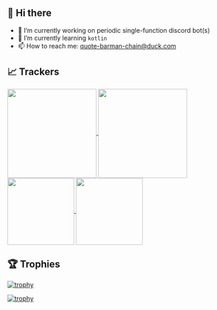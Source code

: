 ## 👋 Hi there 

- 🔭 I’m currently working on periodic single-function discord bot(s)
- 🌱 I’m currently learning `kotlin`
- 📫 How to reach me: quote-barman-chain@duck.com

## 📈 Trackers

<!-- dark mode -->

<a href="https://github.com/anuraghazra/github-readme-stats#gh-dark-mode-only">
  <img height=200 align="center" src="https://github-readme-stats.vercel.app/api?username=wi11-holdsworth&show_icons=true&theme=tokyonight#gh-dark-mode-only" />
</a>
<a href="https://github.com/anuraghazra/github-readme-stats#gh-dark-mode-only">
  <img height=200 align="center" src="https://github-readme-stats.vercel.app/api/top-langs/?username=wi11-holdsworth&layout=compact&theme=tokyonight#gh-dark-mode-only" />
</a>

<!-- light mode -->

<a href="https://github.com/anuraghazra/github-readme-stats#gh-light-mode-only">
  <img height=150 align="center" src="https://github-readme-stats.vercel.app/api?username=wi11-holdsworth&show_icons=true&theme=light#gh-light-mode-only" />
</a>
<a href="https://github.com/anuraghazra/github-readme-stats#gh-light-mode-only">
  <img height=150 align="center" src="https://github-readme-stats.vercel.app/api/top-langs/?username=wi11-holdsworth&layout=compact&theme=light#gh-light-mode-only" />
</a>

## 🏆 Trophies

[![trophy](https://github-profile-trophy.vercel.app/?username=wi11-holdsworth&theme=tokyonight)](https://github.com/ryo-ma/github-profile-trophy#gh-dark-mode-only)

[![trophy](https://github-profile-trophy.vercel.app/?username=wi11-holdsworth)](https://github.com/ryo-ma/github-profile-trophy#gh-light-mode-only)
